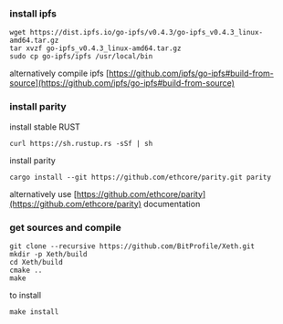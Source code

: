 ### install ipfs

```
wget https://dist.ipfs.io/go-ipfs/v0.4.3/go-ipfs_v0.4.3_linux-amd64.tar.gz
tar xvzf go-ipfs_v0.4.3_linux-amd64.tar.gz
sudo cp go-ipfs/ipfs /usr/local/bin
```
alternatively compile ipfs [https://github.com/ipfs/go-ipfs#build-from-source](https://github.com/ipfs/go-ipfs#build-from-source)


### install parity

install stable RUST 

```
curl https://sh.rustup.rs -sSf | sh
```

install parity  
```
cargo install --git https://github.com/ethcore/parity.git parity
```

alternatively use [https://github.com/ethcore/parity](https://github.com/ethcore/parity) documentation

### get sources and compile
```
git clone --recursive https://github.com/BitProfile/Xeth.git
mkdir -p Xeth/build
cd Xeth/build
cmake ..
make
```

to install
```
make install
```
